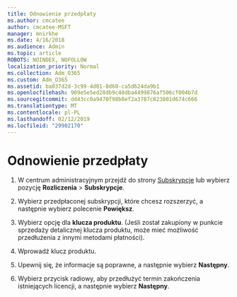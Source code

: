 ```yaml
---
title: Odnowienie przedpłaty
ms.author: cmcatee
author: cmcatee-MSFT
manager: mnirkhe
ms.date: 4/16/2018
ms.audience: Admin
ms.topic: article
ROBOTS: NOINDEX, NOFOLLOW
localization_priority: Normal
ms.collection: Adm_O365
ms.custom: Adm_O365
ms.assetid: ba037d2d-3c99-4d01-8d60-ca5d624da9b1
ms.openlocfilehash: 909e5e5ed28db9c40dba4499876af506cf004b7d
ms.sourcegitcommit: dd43cc0a9470f98b8ef2a3787c823801d674c666
ms.translationtype: MT
ms.contentlocale: pl-PL
ms.lasthandoff: 02/12/2019
ms.locfileid: "29902170"
---
```

# <a name="prepaid-renewal"></a>Odnowienie przedpłaty

1. W centrum administracyjnym przejdź do strony [Subskrypcje](https://go.microsoft.com/fwlink/p/?linkid=842054) lub wybierz pozycję **Rozliczenia** \> **Subskrypcje**.
    
2. Wybierz przedpłaconej subskrypcji, które chcesz rozszerzyć, a następnie wybierz polecenie **Powiększ**.
    
3. Wybierz opcję dla **klucza produktu**. (Jeśli został zakupiony w punkcie sprzedaży detalicznej klucza produktu, może mieć możliwość przedłużenia z innymi metodami płatności).
    
4. Wprowadź klucz produktu.
    
5. Upewnij się, że informacje są poprawne, a następnie wybierz **Następny**.
    
6. Wybierz przycisk radiowy, aby przedłużyć termin zakończenia istniejących licencji, a następnie wybierz **Następny**.
    


